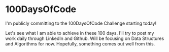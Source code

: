 # 100DaysOfCode
I'm publicly committing to the 100DaysOfCode Challenge starting today!

Let's see what I am able to achieve in these 100 days. I'll try to post my work daily through LinkedIn and Github.
Will be focusing on Data Structures and Algorithms for now.
Hopefully, something comes out well from this.
